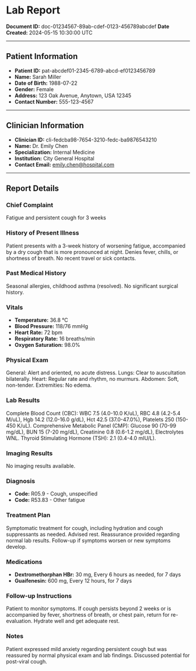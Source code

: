 # Lab Report

**Document ID:** doc-01234567-89ab-cdef-0123-456789abcdef
**Date Created:** 2024-05-15 10:30:00 UTC

---

## Patient Information

*   **Patient ID:** pat-abcdef01-2345-6789-abcd-ef0123456789
*   **Name:** Sarah Miller
*   **Date of Birth:** 1988-07-22
*   **Gender:** Female
*   **Address:** 123 Oak Avenue, Anytown, USA 12345
*   **Contact Number:** 555-123-4567

---

## Clinician Information

*   **Clinician ID:** cli-fedcba98-7654-3210-fedc-ba9876543210
*   **Name:** Dr. Emily Chen
*   **Specialization:** Internal Medicine
*   **Institution:** City General Hospital
*   **Contact Email:** emily.chen@hospital.com

---

## Report Details

### Chief Complaint
Fatigue and persistent cough for 3 weeks

### History of Present Illness
Patient presents with a 3-week history of worsening fatigue, accompanied by a dry cough that is more pronounced at night. Denies fever, chills, or shortness of breath. No recent travel or sick contacts.

### Past Medical History
Seasonal allergies, childhood asthma (resolved). No significant surgical history.

### Vitals
*   **Temperature:** 36.8 °C
*   **Blood Pressure:** 118/76 mmHg
*   **Heart Rate:** 72 bpm
*   **Respiratory Rate:** 16 breaths/min
*   **Oxygen Saturation:** 98.0%

### Physical Exam
General: Alert and oriented, no acute distress. Lungs: Clear to auscultation bilaterally. Heart: Regular rate and rhythm, no murmurs. Abdomen: Soft, non-tender. Extremities: No edema.

### Lab Results
Complete Blood Count (CBC): WBC 7.5 (4.0-10.0 K/uL), RBC 4.8 (4.2-5.4 M/uL), Hgb 14.2 (12.0-16.0 g/dL), Hct 42.5 (37.0-47.0%), Platelets 250 (150-450 K/uL). Comprehensive Metabolic Panel (CMP): Glucose 90 (70-99 mg/dL), BUN 15 (7-20 mg/dL), Creatinine 0.8 (0.6-1.2 mg/dL), Electrolytes WNL. Thyroid Stimulating Hormone (TSH): 2.1 (0.4-4.0 mIU/L).

### Imaging Results
No imaging results available.

### Diagnosis
*   **Code:** R05.9 - Cough, unspecified
*   **Code:** R53.83 - Other fatigue

### Treatment Plan
Symptomatic treatment for cough, including hydration and cough suppressants as needed. Advised rest. Reassurance provided regarding normal lab results. Follow-up if symptoms worsen or new symptoms develop.

### Medications
*   **Dextromethorphan HBr:** 30 mg, Every 6 hours as needed, for 7 days
*   **Guaifenesin:** 600 mg, Every 12 hours, for 7 days

### Follow-up Instructions
Patient to monitor symptoms. If cough persists beyond 2 weeks or is accompanied by fever, shortness of breath, or chest pain, return for re-evaluation. Hydrate well and get adequate rest.

### Notes
Patient expressed mild anxiety regarding persistent cough but was reassured by normal physical exam and lab findings. Discussed potential for post-viral cough.